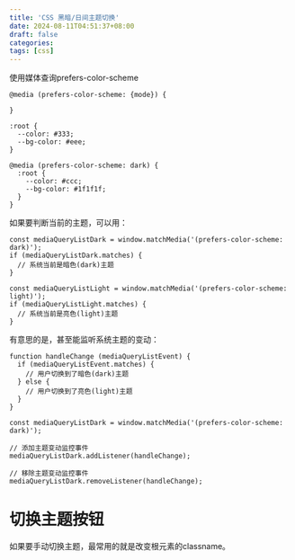 ```yaml
---
title: 'CSS 黑暗/日间主题切换'
date: 2024-08-11T04:51:37+08:00
draft: false
categories:
tags: [css]
---
```


使用媒体查询prefers-color-scheme

```
@media (prefers-color-scheme: {mode}) {

}
```


```
:root {
  --color: #333;
  --bg-color: #eee;
}

@media (prefers-color-scheme: dark) {
  :root {
    --color: #ccc;
    --bg-color: #1f1f1f;
  }
}
```

如果要判断当前的主题，可以用：

```
const mediaQueryListDark = window.matchMedia('(prefers-color-scheme: dark)');
if (mediaQueryListDark.matches) {
  // 系统当前是暗色(dark)主题
}

const mediaQueryListLight = window.matchMedia('(prefers-color-scheme: light)');
if (mediaQueryListLight.matches) {
  // 系统当前是亮色(light)主题
}
```

有意思的是，甚至能监听系统主题的变动：

```
function handleChange (mediaQueryListEvent) {
  if (mediaQueryListEvent.matches) {
    // 用户切换到了暗色(dark)主题
  } else {
    // 用户切换到了亮色(light)主题
  }
}

const mediaQueryListDark = window.matchMedia('(prefers-color-scheme: dark)');

// 添加主题变动监控事件
mediaQueryListDark.addListener(handleChange);

// 移除主题变动监控事件
mediaQueryListDark.removeListener(handleChange);
```

# 切换主题按钮

如果要手动切换主题，最常用的就是改变根元素的classname。
